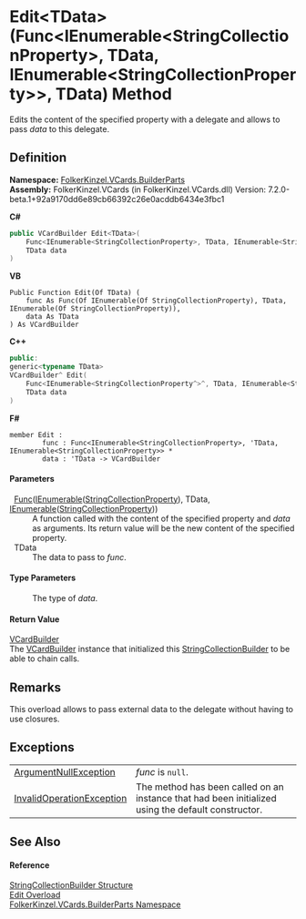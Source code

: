 # Edit&lt;TData&gt;(Func&lt;IEnumerable&lt;StringCollectionProperty&gt;, TData, IEnumerable&lt;StringCollectionProperty&gt;&gt;, TData) Method


Edits the content of the specified property with a delegate and allows to pass *data* to this delegate.



## Definition
**Namespace:** <a href="30716183-7f69-ceb8-b5fe-4d9f23e7fd2b.md">FolkerKinzel.VCards.BuilderParts</a>  
**Assembly:** FolkerKinzel.VCards (in FolkerKinzel.VCards.dll) Version: 7.2.0-beta.1+92a9170dd6e89cb66392c26e0acddb6434e3fbc1

**C#**
``` C#
public VCardBuilder Edit<TData>(
	Func<IEnumerable<StringCollectionProperty>, TData, IEnumerable<StringCollectionProperty?>?> func,
	TData data
)

```
**VB**
``` VB
Public Function Edit(Of TData) ( 
	func As Func(Of IEnumerable(Of StringCollectionProperty), TData, IEnumerable(Of StringCollectionProperty)),
	data As TData
) As VCardBuilder
```
**C++**
``` C++
public:
generic<typename TData>
VCardBuilder^ Edit(
	Func<IEnumerable<StringCollectionProperty^>^, TData, IEnumerable<StringCollectionProperty^>^>^ func, 
	TData data
)
```
**F#**
``` F#
member Edit : 
        func : Func<IEnumerable<StringCollectionProperty>, 'TData, IEnumerable<StringCollectionProperty>> * 
        data : 'TData -> VCardBuilder 
```



#### Parameters
<dl><dt>  <a href="https://learn.microsoft.com/dotnet/api/system.func-3" target="_blank" rel="noopener noreferrer">Func</a>(<a href="https://learn.microsoft.com/dotnet/api/system.collections.generic.ienumerable-1" target="_blank" rel="noopener noreferrer">IEnumerable</a>(<a href="57bdd5a5-6b09-659a-978e-933563d5a52a.md">StringCollectionProperty</a>), TData, <a href="https://learn.microsoft.com/dotnet/api/system.collections.generic.ienumerable-1" target="_blank" rel="noopener noreferrer">IEnumerable</a>(<a href="57bdd5a5-6b09-659a-978e-933563d5a52a.md">StringCollectionProperty</a>))</dt><dd>A function called with the content of the specified property and <em>data</em> as arguments. Its return value will be the new content of the specified property.</dd><dt>  TData</dt><dd>The data to pass to <em>func</em>.</dd></dl>

#### Type Parameters
<dl><dt /><dd>The type of <em>data</em>.</dd></dl>

#### Return Value
<a href="4254b25b-c39b-3224-d22e-0072642cabb3.md">VCardBuilder</a>  
The <a href="4254b25b-c39b-3224-d22e-0072642cabb3.md">VCardBuilder</a> instance that initialized this <a href="1c09bb0d-52d2-e243-5219-6ce8bb95cfa2.md">StringCollectionBuilder</a> to be able to chain calls.

## Remarks
This overload allows to pass external data to the delegate without having to use closures.

## Exceptions
<table>
<tr>
<td><a href="https://learn.microsoft.com/dotnet/api/system.argumentnullexception" target="_blank" rel="noopener noreferrer">ArgumentNullException</a></td>
<td><em>func</em> is <code>null</code>.</td></tr>
<tr>
<td><a href="https://learn.microsoft.com/dotnet/api/system.invalidoperationexception" target="_blank" rel="noopener noreferrer">InvalidOperationException</a></td>
<td>The method has been called on an instance that had been initialized using the default constructor.</td></tr>
</table>

## See Also


#### Reference
<a href="1c09bb0d-52d2-e243-5219-6ce8bb95cfa2.md">StringCollectionBuilder Structure</a>  
<a href="d27219dd-63ef-776a-f98a-dc90c1062d08.md">Edit Overload</a>  
<a href="30716183-7f69-ceb8-b5fe-4d9f23e7fd2b.md">FolkerKinzel.VCards.BuilderParts Namespace</a>  
